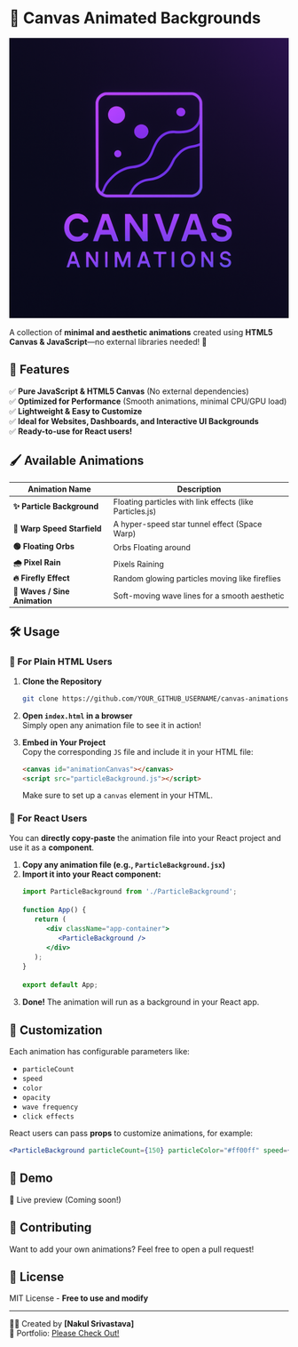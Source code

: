 
# 🎨 Canvas Animated Backgrounds  

![Canvas Animations Logo](logo.png)  

A collection of **minimal and aesthetic animations** created using **HTML5 Canvas & JavaScript**—no external libraries needed! 🚀  

## 🌟 Features  

✅ **Pure JavaScript & HTML5 Canvas** (No external dependencies)  
✅ **Optimized for Performance** (Smooth animations, minimal CPU/GPU load)  
✅ **Lightweight & Easy to Customize**  
✅ **Ideal for Websites, Dashboards, and Interactive UI Backgrounds**  
✅ **Ready-to-use for React users!**  

## 🖌️ Available Animations  

| Animation Name               | Description |
|------------------------------|-------------|
| **✨ Particle Background**    | Floating particles with link effects (like Particles.js) |
| **🚀 Warp Speed Starfield**   | A hyper-speed star tunnel effect (Space Warp) |
| **🟢 Floating Orbs**          | Orbs Floating around |
| **🌧️ Pixel Rain**             | Pixels Raining |
| **🔥 Firefly Effect**         | Random glowing particles moving like fireflies |
| **🌊 Waves / Sine Animation** | Soft-moving wave lines for a smooth aesthetic |

## 🛠️ Usage  

### **🔹 For Plain HTML Users**
1. **Clone the Repository**  
   ```sh
   git clone https://github.com/YOUR_GITHUB_USERNAME/canvas-animations.git
   ```
2. **Open `index.html` in a browser**  
   Simply open any animation file to see it in action!  

3. **Embed in Your Project**  
   Copy the corresponding `JS` file and include it in your HTML file:  
   ```html
   <canvas id="animationCanvas"></canvas>
   <script src="particleBackground.js"></script>
   ```
   Make sure to set up a `canvas` element in your HTML.  

### **🔹 For React Users**
You can **directly copy-paste** the animation file into your React project and use it as a **component**.  

1. **Copy any animation file (e.g., `ParticleBackground.jsx`)**  
2. **Import it into your React component:**  
   ```jsx
   import ParticleBackground from './ParticleBackground';

   function App() {
      return (
         <div className="app-container">
            <ParticleBackground />
         </div>
      );
   }

   export default App;
   ```
3. **Done!** The animation will run as a background in your React app.  

## 📌 Customization  

Each animation has configurable parameters like:
- `particleCount`
- `speed`
- `color`
- `opacity`
- `wave frequency`
- `click effects`

React users can pass **props** to customize animations, for example:  
```jsx
<ParticleBackground particleCount={150} particleColor="#ff00ff" speed={0.8} />
```

## 🎯 Demo  

🚀 Live preview (Coming soon!)  

## 🤝 Contributing  

Want to add your own animations? Feel free to open a pull request!  

## 📜 License  

MIT License - **Free to use and modify**  

---
👨‍💻 Created by **[Nakul Srivastava]**  
🔗 Portfolio: [Please Check Out!](https://nakul-srivastava-dev.vercel.app/)  


